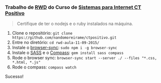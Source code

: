 ### Trabalho de [RWD](https://en.wikipedia.org/wiki/Responsive_web_design) do Curso de [Sistemas para Internet CT Positivo](http://www.ctpositivo.edu.br/cursos-de-tecnologia/sistemas-para-internet)

> Certifique de ter o nodejs e o ruby instalados na máquina.

1. Clone o repositório: `git clone https://github.com/nandomoreirame/ctpositivo.git`
2. Entre no diretório: `cd rwd-aula-11-09-2015/`
3. Instale o [browser-sync](http://www.browsersync.io/): `sudo npm i -g browser-sync`
4. Instale o [SASS](http://sass-lang.com/) e o [Compass](http://compass-style.org/): `gem install sass compass`
5. Rode o browser sync: `browser-sync start --server ./ --files "*.css, *.html, *.js"`
6. Rode o compass: `compass watch`

Sucesso!
